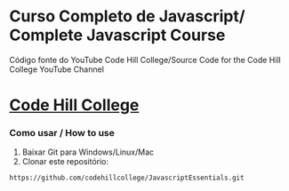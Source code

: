 # Curso Completo de Javascript/ Complete Javascript Course

Código fonte do YouTube Code Hill College/Source Code for the Code Hill College YouTube Channel
# [Code Hill College](https://www.youtube.com/channel/UCm63tB8wsKOVvxoU4iMpS2A)
### Como usar / How to use
1. Baixar Git para Windows/Linux/Mac
2. Clonar este repositório:
```
https://github.com/codehillcollege/JavascriptEssentials.git
```
